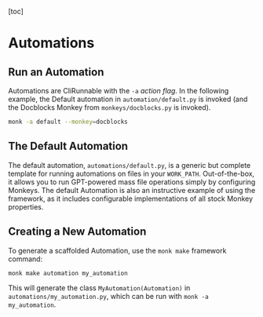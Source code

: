 [toc]

# Automations

## Run an Automation 

Automations are CliRunnable with the `-a` *action flag*. In the following example, the Default automation in `automation/default.py`  is invoked (and the Docblocks Monkey from `monkeys/docblocks.py` is invoked).
    
```bash
monk -a default --monkey=docblocks
```

## The Default Automation

The default automation, `automations/default.py`, is a generic but complete template for running automations on files in your `WORK_PATH`. Out-of-the-box, it allows you to run GPT-powered mass file operations simply by configuring Monkeys. The default Automation is also an instructive example of using the framework, as it includes configurable implementations of all stock Monkey properties.

## Creating a New Automation

To generate a scaffolded Automation, use the `monk make` framework command:

```bash
monk make automation my_automation
```

This will generate the class `MyAutomation(Automation)` in `automations/my_automation.py`, which can be run with `monk -a my_automation`. 